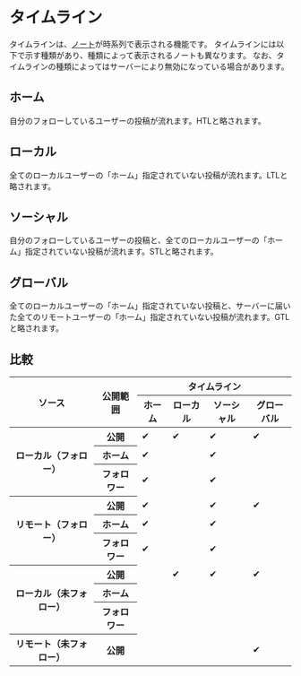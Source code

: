 # タイムライン

タイムラインは、[ノート](/docs/for-users/features/note/)が時系列で表示される機能です。
タイムラインには以下で示す種類があり、種類によって表示されるノートも異なります。
なお、タイムラインの種類によってはサーバーにより無効になっている場合があります。

## ホーム

自分のフォローしているユーザーの投稿が流れます。HTLと略されます。

## ローカル

全てのローカルユーザーの「ホーム」指定されていない投稿が流れます。LTLと略されます。

## ソーシャル

自分のフォローしているユーザーの投稿と、全てのローカルユーザーの「ホーム」指定されていない投稿が流れます。STLと略されます。

## グローバル

全てのローカルユーザーの「ホーム」指定されていない投稿と、サーバーに届いた全てのリモートユーザーの「ホーム」指定されていない投稿が流れます。GTLと略されます。

## 比較

<table>
    <thead>
        <tr>
            <th scope="col" rowspan="2">ソース</th>
            <th scope="col" rowspan="2">公開範囲</th>
            <th scope="col" colspan="4">タイムライン</th>
        </tr>
        <tr>
            <th scope="col">ホーム</th>
            <th scope="col">ローカル</th>
            <th scope="col">ソーシャル</th>
            <th scope="col">グローバル</th>
        </tr>
    </thead>
    <tbody>
        <tr>
            <th scope="row" rowspan="3">ローカル（フォロー）</th>
            <th scope="row">公開</th>
            <td>✔</td>
            <td>✔</td>
            <td>✔</td>
            <td>✔</td>
        </tr>
        <tr>
            <th scope="row">ホーム</th>
            <td>✔</td>
            <td></td>
            <td>✔</td>
            <td></td>
        </tr>
        <tr>
            <th scope="row">フォロワー</th>
            <td>✔</td>
            <td></td>
            <td>✔</td>
            <td></td>
        </tr>
        <tr>
            <th scope="row" rowspan="3">リモート（フォロー）</th>
            <th scope="row">公開</th>
            <td>✔</td>
            <td></td>
            <td>✔</td>
            <td>✔</td>
        </tr>
        <tr>
            <th scope="row">ホーム</th>
            <td>✔</td>
            <td></td>
            <td>✔</td>
            <td></td>
        </tr>
        <tr>
            <th scope="row">フォロワー</th>
            <td>✔</td>
            <td></td>
            <td>✔</td>
            <td></td>
        </tr>
        <tr>
            <th scope="row" rowspan="3">ローカル（未フォロー）</th>
            <th scope="row">公開</th>
            <td></td>
            <td>✔</td>
            <td>✔</td>
            <td>✔</td>
        </tr>
        <tr>
            <th scope="row">ホーム</th>
            <td></td>
            <td></td>
            <td></td>
            <td></td>
        </tr>
        <tr>
            <th scope="row">フォロワー</th>
            <td></td>
            <td></td>
            <td></td>
            <td></td>
        </tr>
        <tr>
            <th scope="row">リモート（未フォロー）</th>
            <th scope="row">公開</th>
            <td></td>
            <td></td>
            <td></td>
            <td>✔</td>
        </tr>
    </tbody>
</table>
